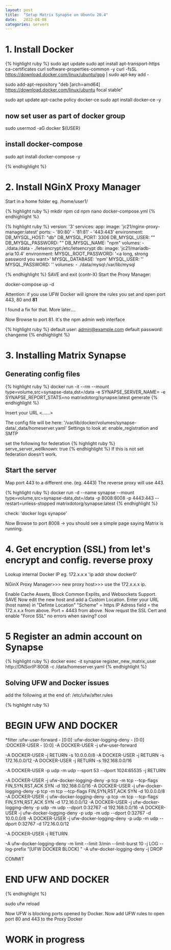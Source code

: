 ```yaml
---
layout: post
title:  "Setup Matrix Synapse on Ubuntu 20.4"
date:   2022-08-08
categories: servers
---
```


# 1. Install Docker

{% highlight ruby %}
sudo apt update
sudo apt install apt-transport-https ca-certificates curl software-properties-common -y
curl -fsSL https://download.docker.com/linux/ubuntu/gpg | sudo apt-key add -

sudo add-apt-repository "deb [arch=amd64] https://download.docker.com/linux/ubuntu focal stable"

sudo apt update
apt-cache policy docker-ce
sudo apt install docker-ce -y

## now set user as part of docker group
sudo usermod -aG docker ${USER}

## install docker-compose
sudo apt install docker-compose -y

{% endhighlight %}

# 2. Install NGinX Proxy Manager

Start in a home folder eg. /home/user1/ 

{% highlight ruby %}
mkdir npm
cd npm
nano docker-compose.yml
{% endhighlight %}

{% highlight ruby %}
version: '3'
services:
  app:
    image: 'jc21/nginx-proxy-manager:latest'
    ports:
      - '80:80'
      - '81:81'
      - '443:443'
    environment:
      DB_MYSQL_HOST: "db"
      DB_MYSQL_PORT: 3306
      DB_MYSQL_USER: "<a user name you want>"
      DB_MYSQL_PASSWORD: "<a password you want>"
      DB_MYSQL_NAME: "npm"
    volumes:
      - ./data:/data
      - ./letsencrypt:/etc/letsencrypt
  db:
    image: 'jc21/mariadb-aria:10.4'
    environment:
      MYSQL_ROOT_PASSWORD: '<a long, strong password you want>'
      MYSQL_DATABASE: 'npm'
      MYSQL_USER: '<the same username as above>'
      MYSQL_PASSWORD: '<the same password as in the section above>'
    volumes:
      - ./data/mysql:/var/lib/mysql

{% endhighlight %}
SAVE and exit (contr-X)
Start the Proxy Manager:

docker-compose  up -d

Attention: if you use UFW Docker will ignore the rules you set and open port 443, 80 and <b>81</b> 

I found a fix for that. More later....

Now Browse to port 81. It's the npm admin web interface

{% highlight ruby %}
default user: admin@example.com
default password: changeme
{% endhighlight %}

# 3. Installing Matrix Synapse 

## Generating config files

{% highlight ruby %}
docker run -it --rm --mount type=volume,src=synapse-data,dst=/data -e SYNAPSE_SERVER_NAME=<your-intended-url> -e SYNAPSE_REPORT_STATS=no matrixdotorg/synapse:latest generate
{% endhighlight %}

Insert your URL <......>

The config file will be here:
'/var/lib/docker/volumes/synapse-data/_data/homeserver.yaml'
Settings to look at: enable_registration and SMTP

set the following for federation 
{% highlight ruby %}
serve_server_wellknown: true
{% endhighlight %}
If this is not set federation doesn't work.

## Start the server

Map port 443 to a different one. (eg. 4443) The reverse proxy will use 443. 

{% highlight ruby %}
docker run -d --name synapse --mount type=volume,src=synapse-data,dst=/data -p 8008:8008 -p 4443:443 --restart=unless-stopped matrixdotorg/synapse:latest
{% endhighlight %}

check:
'docker logs synapse'

Now Browse to port 8008 -> you should see a simple page saying Matrix is running.

# 4. Get encryption (SSL) from let's encrypt and config. reverse proxy

Lookup internal Docker IP eg. 172.x.x.x
'ip addr show docker0'

NGinX Proxy Manager>>> new proxy host>>> use the 172.x.x.x ip.

Enable Cache Assets, Block Common Explits, and Websockets Support. 
SAVE
Now edit the new host and add a Custom Location. 
Enter your URL (host name) in "Definte Location"
"Scheme" = https
IP Adress field = the 172.x.x.x from above.
Port = 4443 from above.
Now requst the SSL Cert and enable "Force SSL"
no errors when saving? cool

# 5 Register an admin account on Synapse

{% highlight ruby %}
docker exec -it synapse register_new_matrix_user http://DNSorIP:8008 -c /data/homeserver.yaml
{% endhighlight %}

## Solving UFW and Docker issues

add the following at the end of:  /etc/ufw/after.rules

{% highlight ruby %}
# BEGIN UFW AND DOCKER
*filter
:ufw-user-forward - [0:0]
:ufw-docker-logging-deny - [0:0]
:DOCKER-USER - [0:0]
-A DOCKER-USER -j ufw-user-forward

-A DOCKER-USER -j RETURN -s 10.0.0.0/8
-A DOCKER-USER -j RETURN -s 172.16.0.0/12
-A DOCKER-USER -j RETURN -s 192.168.0.0/16

-A DOCKER-USER -p udp -m udp --sport 53 --dport 1024:65535 -j RETURN

-A DOCKER-USER -j ufw-docker-logging-deny -p tcp -m tcp --tcp-flags FIN,SYN,RST,ACK SYN -d 192.168.0.0/16
-A DOCKER-USER -j ufw-docker-logging-deny -p tcp -m tcp --tcp-flags FIN,SYN,RST,ACK SYN -d 10.0.0.0/8
-A DOCKER-USER -j ufw-docker-logging-deny -p tcp -m tcp --tcp-flags FIN,SYN,RST,ACK SYN -d 172.16.0.0/12
-A DOCKER-USER -j ufw-docker-logging-deny -p udp -m udp --dport 0:32767 -d 192.168.0.0/16
-A DOCKER-USER -j ufw-docker-logging-deny -p udp -m udp --dport 0:32767 -d 10.0.0.0/8
-A DOCKER-USER -j ufw-docker-logging-deny -p udp -m udp --dport 0:32767 -d 172.16.0.0/12

-A DOCKER-USER -j RETURN

-A ufw-docker-logging-deny -m limit --limit 3/min --limit-burst 10 -j LOG --log-prefix "[UFW DOCKER BLOCK] "
-A ufw-docker-logging-deny -j DROP

COMMIT
# END UFW AND DOCKER
{% endhighlight %}

sudo ufw reload

Now UFW is blocking ports opened by Docker.
Now add UFW rules to open port 80 and 443 to the Proxy Docker


# WORK in progress